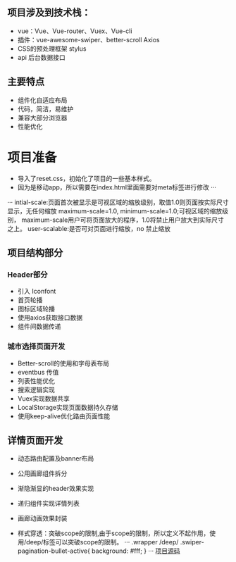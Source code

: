 ## 项目涉及到技术栈：
- vue：Vue、Vue-router、Vuex、Vue-cli 
- 插件：vue-awesome-swiper、better-scroll Axios 
- CSS的预处理框架 stylus 
- api 后台数据接口 
## 主要特点 
- 组件化自适应布局 
- 代码，简洁，易维护 
- 兼容大部分浏览器 
- 性能优化 




# 项目准备
- 导入了reset.css，初始化了项目的一些基本样式。
- 因为是移动app，所以需要在index.html里面需要对meta标签进行修改
···
<meta name="viewport" content="width=device-width,initial-scale=1.0,minimum-scale=1.0,maximum-scale=1.0,user-scalable=no">

···
intial-scale:页面首次被显示是可视区域的缩放级别，取值1.0则页面按实际尺寸显示，无任何缩放 maximum-scale=1.0, minimum-scale=1.0;可视区域的缩放级别， maximum-scale用户可将页面放大的程序，1.0将禁止用户放大到实际尺寸之上。 user-scalable:是否可对页面进行缩放，no 禁止缩放
## 项目结构部分 
### Header部分 
- 引入 Iconfont 
- 首页轮播 
- 图标区域轮播 
- 使用axios获取接口数据 
- 组件间数据传递 
### 城市选择页面开发 
- Better-scroll的使用和字母表布局 
- eventbus 传值 
- 列表性能优化 
- 搜索逻辑实现 
- Vuex实现数据共享 
- LocalStorage实现页面数据持久存储 
- 使用keep-alive优化路由页面性能 
## 详情页面开发 
- 动态路由配置及banner布局 
- 公用画廊组件拆分 
- 渐隐渐显的header效果实现 
- 递归组件实现详情列表 
- 画廊动画效果封装 

- 样式穿透：突破scope的限制,由于scope的限制，所以定义不起作用，使用/deep/标签可以突破scope的限制。
···
.wrapper /deep/ .swiper-pagination-bullet-active{
    background: #fff;
}
···
[项目源码](https://github.com/zuixinkuanbaleite/vue-fanglvyou)
